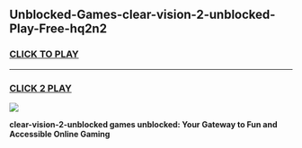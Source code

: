 
## Unblocked-Games-clear-vision-2-unblocked-Play-Free-hq2n2
<h3>
<a href="https://premium76.site?title=clear-vision-2-unblocked&ref=10A">CLICK TO PLAY</a></h3>
<hr>

<h3>
<a href="https://premium76.site?title=clear-vision-2-unblocked&ref=10A">CLICK 2 PLAY</a>
  
</h3>

<a href="https://premium76.site?title=clear-vision-2-unblocked&ref=10A"><img src="https://clearcache.store/games.png"></a>


**clear-vision-2-unblocked games unblocked: Your Gateway to Fun and Accessible Online Gaming**
